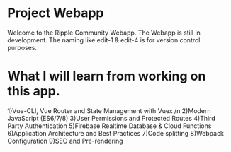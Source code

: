 # Project Webapp
Welcome to the Ripple Community Webapp.
The Webapp is still in development.
The naming like edit-1 & edit-4 is for version control purposes.

# What I will learn from working on this app.
1)Vue-CLI, Vue Router and State Management with Vuex /n
2)Modern JavaScript (ES6/7/8)
3)User Permissions and Protected Routes
4)Third Party Authentication
5)Firebase Realtime Database & Cloud Functions
6)Application Architecture and Best Practices
7)Code splitting
8)Webpack Configuration
9)SEO and Pre-rendering
